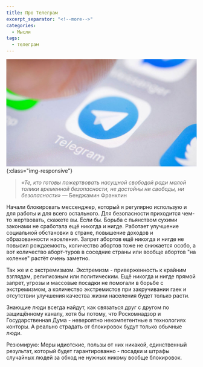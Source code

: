 ```yaml
---
title: Про Телеграм
excerpt_separator: "<!--more-->"
categories:
  - Мысли
tags:
  - телеграм
---
```


![Mad max](https://github.com/dgorpinchuk/blog/raw/master/assets/images/telegram.jpg){:class="img-responsive"}

> *«Те, кто готовы пожертвовать насущной свободой ради малой толики временной безопасности, не достойны ни свободы, ни безопасности»* — Бенджамин Франклин

Начали блокировать мессенджер, который я регулярно использую и для работы и для всего остального.
Для безопасности приходится чем-то жертвовать, скажете вы. Если бы. Борьба с пьянством сухими законами не сработала ещё никогда и нигде. Работает улучшение социальной обстановки в стране, повышение доходов и образованности населения. Запрет абортов ещё никогда и нигде не повысил рождаемость, количество абортов тоже не снижается особо, а вот количество аборт-туров в соседние страны или вообще абортов "на коленке" растёт очень заметно.

Так же и с экстремизмом.
Экстремизм - приверженность к крайним взглядам, религиозным или политическим.
Ещё никогда и нигде прямой запрет, угрозы и массовые посадки не помогали в борьбе с экстремизмом, а количество экстремистов при закручивании гаек и отсутствии улучшения качества жизни населения будет только расти.

Знающие люди всегда найдут, как связаться друг с другом по защищённому каналу, хотя бы потому, что Роскомнадзор и Государственная Дума - невероятно некомпетентные в технологиях конторы. А реально страдать от блокировок будут только обычные люди.

Резюмирую: Меры идиотские, пользы от них никакой, единственный результат, который будет гарантированно - посадки и штрафы случайных людей за обход не нужных никому вообще блокировок.
